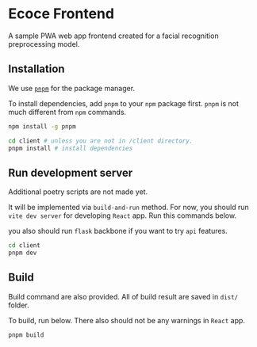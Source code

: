 # Ecoce Frontend 

A sample PWA web app frontend created for a facial recognition preprocessing model.

## Installation

We use [`pnpm`](https://pnpm.io/ko/) for the package manager.

To install dependencies, add `pnpm` to your `npm` package first.
`pnpm` is not much different from `npm` commands.

```bash
npm install -g pnpm

cd client # unless you are not in /client directory.
pnpm install # install dependencies
```

## Run development server

Additional poetry scripts are not made yet.

It will be implemented via `build-and-run` method. For now, you should run `vite dev server` for developing `React` app. Run this commands below.

you also should run `flask` backbone if you want to try `api` features.

```bash
cd client
pnpm dev
```

## Build

Build command are also provided. All of build result are saved in `dist/` folder.

To build, run below. There also should not be any warnings in `React` app.

```bash
pnpm build
```